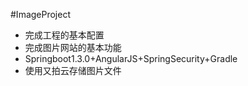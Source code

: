 #ImageProject
- 完成工程的基本配置
- 完成图片网站的基本功能
- Springboot1.3.0+AngularJS+SpringSecurity+Gradle
- 使用又拍云存储图片文件
